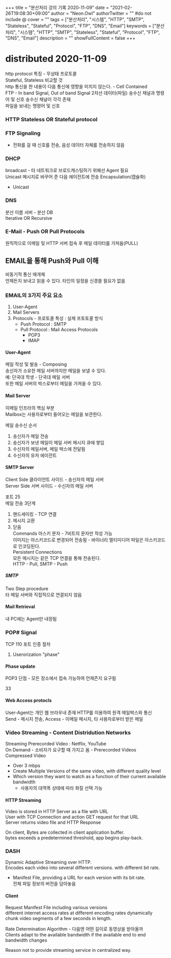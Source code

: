 +++
title = "분산처리 강의 기록 2020-11-09"
date = "2021-02-26T19:08:30+09:00"
author = "Neon.Owl"
authorTwitter = "" #do not include @
cover = ""
tags = ["분산처리", "시스템", "HTTP", "SMTP", "Stateless", "Stateful", "Protocol", "FTP", "DNS", "Email"]
keywords = ["분산처리", "시스템", "HTTP", "SMTP", "Stateless", "Stateful", "Protocol", "FTP", "DNS", "Email"]
description = ""
showFullContent = false
+++

# distributed 2020-11-09

http protocol 특징 - 무상태 프로토콜  
Stateful, Stateless 비교할 것  
http 통신을 한 내용이 다음 통신에 영향을 미치지 않는다. - Cell Contained  
FTP - In band Signal, Out of band Signal 2차선 데이터(파일) 송수신 채널과 명령어 및 신호 송수신 채널이 각각 존재  
파일을 보내는 명령어 및 신호

### HTTP Stateless OR Stateful protocol

### FTP Signaling

- 전화를 걸 때 신호를 전송, 음성 데이터 자체를 전송하지 않음

### DHCP

broadcast - 타 네트워크로 브로드캐스팅하기 위해선 Agent 필요  
Unicast 메시지로 바꾸어 준 다음 에이전트에 전송 Encapsulation(캡슐화)

- Unicast

### DNS

분산 이름 서버 - 분산 DB  
Iterative OR Recursive

### E-Mail - Push OR Pull Protocols

원칙적으로 이메일 및 HTTP 서버 접속 후 메일 데이터를 가져옴(PULL)

## EMAIL을 통해 Push와 Pull 이해

비동기적 통신 매개체  
언제든지 보내고 읽을 수 있다. 타인의 일정을 신경쓸 필요가 없음

### EMAIL의 3가지 주요 요소

1. User-Agent
1. Mail Servers
1. Protocols - 프로토콜 특성 : 실제 프토토콜 방식
   - Push Protocol : SMTP
   - Pull Protocol : Mail Access Protocols
     - POP3
     - IMAP

#### User-Agent

메일 작성 및 발송 - Composing  
송신자가 소유한 메일 서버까지만 메일을 보낼 수 있다.  
예: 단국대 학생 - 단국대 메일 서버  
또한 메일 서버의 박스로부터 메일을 가져을 수 있다.

#### Mail Server

이메일 인프라의 핵심 부분  
Mailbox는 사용자로부터 들어오는 메일을 보관한다.

메일 송수신 순서

1. 송신자가 메일 전송
1. 송신자가 보낸 메일이 메일 서버 메시지 큐에 쌓임
1. 수신자의 메일서버, 메일 박스에 전달됨
1. 수신자의 유저 에이전트

#### SMTP Server

Client Side 클라이언트 사이드 - 송신자의 메일 서버  
Server Side 서버 사이드 - 수신자의 메일 서버

포트 25  
메일 전송 3단계

1. 핸드세이킹 - TCP 연결
1. 메시지 교환
1. 닫음  
   Commands 아스키 문자 - 7비트의 문자만 작성 가능  
   이미지는 아스키코드로 변경되어 전송됨 - 바이너리 멀티미디어 파일은 아스키코드로 인코딩된다.  
   Persistent Connections  
   모든 메시지는 같은 TCP 연결을 통해 전송된다.  
   HTTP - Pull, SMTP - Push

##### SMTP

Two Step procedure  
타 메일 서버와 직접적으로 연결되지 않음

#### Mail Retrieval

내 PC에는 Agent만 내장됨

### POP# Signal

TCP 110 포트
인증 절차

1.  Userorization "phase"

#### Phase update

POP3 단점 - 모든 장소에서 접속 가능하여 언제즌지 요구됨

33

#### Web Access protocls

User-Agent는 개인 웹 브라우내 존재 HTTP를 이용하여 원격 메일박스와 통신  
Send - 메시지 전송, Access - 이메일 메시지, 타 사용자로부터 받은 메일

### Video Streaming - Content Distridution Networks

Streaming Prerecorded Video : Netflix, YouTube  
On Demand - 소비자가 요구할 때 가지고 옴 - Prerecorded Videos  
Compressed Video

- Over 3 mbps
- Create Multiple Versions of the same video, with different quality level
- Which version they want to watch as a function of their current available bandwidth
  - 사용자의 대역폭 상태에 따라 화질 선택 가능

#### HTTP Streaming

Video is stored in HTTP Server as a file with URL  
User with TCP Connection and action GET request for that URL  
Server returns video file and HTTP Response

On client, Bytes are collected in client application buffer.  
bytes exceeds a predetermined threshold, app begins play-back.

### DASH

Dynamic Adaptive Streaming over HTTP.  
Encodes each video into several different versions. with different bit rate.

- Manifest File, providing a URL for each version with its bit rate.  
  전체 파일 정보의 버전을 담아놓음

#### Client

Request Manifest File including various versions  
different internet access rates at different encoding rates
dynamically chunk video segments of a few seconds in length.

Rate Determination Algorithm - 다음엔 어떤 길이로 동영상을 받아올까  
Clients adapt to the available bandwidth if the available end to end bandwidth changes

Reason not to provide streaming service in centralized way.
